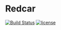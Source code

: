 # Redcar 
[![Build Status](https://github.com/redcar-io/redcar/workflows/Redcar/badge.svg)](https://github.com/redcar-io/redcar/actions)
[![license](https://img.shields.io/badge/license-Apache2-orange.svg?style=flat)](https://github.com/redcar-io/redcar/main/LICENSE)
